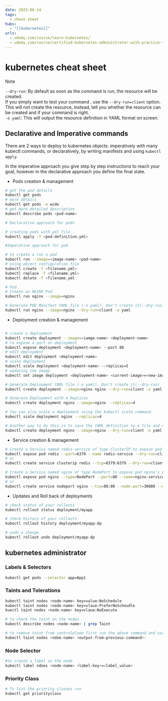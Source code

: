 ```yaml
---
date: 2025-06-14
tags:
  - cheat-sheet
hubs:
  - "[[kubernetes]]"
urls:
  - udemy.com/course/learn-kubernetes/
  - udemy.com/course/certified-kubernetes-administrator-with-practice-tests
---
```


# kubernetes cheat sheet

> [!NOTE]  
> `--dry-run`: By default as soon as the command is run, the resource will be
> created.  
> If you simply want to test your command , use the `--dry-run=client` option.
> This will not create the resource, instead, tell you whether the resource can
> be created and if your command is right.  
> `-o yaml`: This will output the resource definition in YAML format on screen.

## Declarative and Imperative commands

There are 2 ways to deploy to kubernetes objects: imperatively with many kubectl
commands, or declaratively, by writing manifests and using `kubectl apply`.

In the imperative approach you give step by step instructions to reach your
goal, however in the declarative approach you define the final state.

- Pods creation & management

```bash
# get the pod details
kubectl get pods
# more details
kubectl get pods -o wide
# get more detailed description
kubectl describe pods <pod-name>

# Declarative approach for pods

# creating pods with yml file
kubectl apply -f <pod-definition.yml>

#Imperative approach for pod

# to create a run a pod
kubectl run --image=<image-name> <pod-name>
# using object configuration file
kubectl create -f <filename.yml>
kubectl replace -f <filename.yml>
kubectl delete -f <filename.yml

# Pod
# Create an NGINX Pod
kubectl run nginx --image=nginx

# Generate POD Manifest YAML file (-o yaml). Don't create it(--dry-run)
kubectl run nginx --image=nginx --dry-run=client -o yaml
```

- Deployment creation & management

```bash

# create a deployment
kubectl create deployment --image=<iamge-name> <deployment-name>
# to expose a port on deployment
kubectl expose deployment <deployment-name> --port 80
# edit deployment
kubectl edit deployment <deployment-name>
# scale deployment
kubectl scale deployment <deployment-name> --replicas=5
# updating the image
kubectl set image deployment <deployment-name> <current-image>=<new-image:1.18>

# Generate Deployment YAML file (-o yaml). Don't create it(--dry-run)
kubectl create deployment --image=nginx nginx --dry-run=client -o yaml

# Generate Deployment with 4 Replicas
kubectl create deployment nginx --image=nginx --replicas=4

# You can also scale a deployment using the kubectl scale command.
kubectl scale deployment nginx --replicas=4

# Another way to do this is to save the YAML definition to a file and modify
kubectl create deployment nginx --image=nginx --dry-run=client -o yaml > nginx-deployment.yaml
```

- Service creation & management

```bash
# Create a Service named redis-service of type ClusterIP to expose pod redis on port 6379
kubectl expose pod redis --port=6379 --name redis-service --dry-run=client -o yaml
# or
kubectl create service clusterip redis --tcp=6379:6379 --dry-run=client -o yaml

# Create a Service named nginx of type NodePort to expose pod nginx's port 80 on port 30080 on the nodes:
kubectl expose pod nginx --type=NodePort --port=80 --name=nginx-service --dry-run=client -o yaml
# or
kubectl create service nodeport nginx --tcp=80:80 --node-port=30080 --dry-run=client -o yaml
```

- Updates and Roll back of deployments

```bash
# check status of your rollouts
kubectl rollout status deployment/myapp

# check history of your rollouts
kubectl rollout history deployment/myapp-dp

# undo a change
kubectl rollout undo deployment/myapp-dp
```

## kubernetes administrator

### Labels & Selectors

```bash
kubectl get pods --selector app=App1
```

### Taints and Tolerations

```bash
kubectl taint nodes <node-name> key=value:NoSchedule
kubectl taint nodes <node-name> key=vlaue:PreferNoScheudle
kuectl taint nodes <node-name> key=vlaue:NoExecute

# to check the taint on the nodes
kubectl describe nodes <node-name> | grep Taint

# to remove taint from controlplane first run the above command and use the output
kubectl taint nodes <ndoe-name> <output-from-previous-command>-
```

### Node Selector

```bash
#to create a label on the node
kubectl label ndoes <node-name> <label-key>=<label_value>
```

### Priority Class

```bash
# To list the priority classes run
kubectl get priorityclass
```
